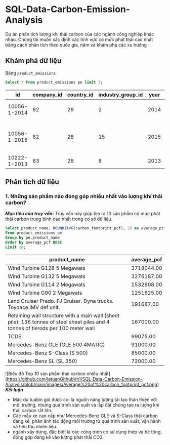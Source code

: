 # SQL-Data-Carbon-Emission-Analysis
Dự án phân tích lượng khí thải carbon của các ngành công nghiệp khác nhau. Chúng tôi muốn xác định các lĩnh vực có mức phát thải cao nhất bằng cách phân tích theo quốc gia, năm và khám phá các xu hướng

## Khám phá dữ liệu
Bảng `product_emissions`
```sql
Select * From product_emissions pe limit 3;
```
|id|company_id|country_id|industry_group_id|year|product_name|weight_kg|carbon_footprint_pcf|upstream_percent_total_pcf|operations_percent_total_pcf|downstream_percent_total_pcf|
|--|----------|----------|-----------------|----|------------|---------|--------------------|--------------------------|----------------------------|----------------------------|
|10056-1-2014|82|28|2|2014|Frosted Flakes(R) Cereal|0.7485|2|57.50|30.00|12.50|
|10056-1-2015|82|28|15|2015|"Frosted Flakes, 23 oz, produced in Lancaster, PA (one carton)"|0.7485|2|57.50|30.00|12.50|
|10222-1-2013|83|28|8|2013|Office Chair|20.68|73|80.63|17.36|2.01|

## Phân tích dữ liệu
### 1. Những sản phẩm nào đóng góp nhiều nhất vào lượng khí thải carbon?
***Mục tiêu của truy vấn:***
Truy vấn này giúp tìm ra 10 sản phẩm có mức phát thải carbon trung bình cao nhất trong cơ sở dữ liệu.
```sql
Select product_name, ROUND(AVG(carbon_footprint_pcf), 2) as average_pcf
From product_emissions pe 
Group by pe.product_name 
Order by average_pcf DESC
Limit 10;
```
|product_name|average_pcf|
|------------|-----------|
|Wind Turbine G128 5 Megawats|3718044.00|
|Wind Turbine G132 5 Megawats|3276187.00|
|Wind Turbine G114 2 Megawats|1532608.00|
|Wind Turbine G90 2 Megawats|1251625.00|
|Land Cruiser Prado. FJ Cruiser. Dyna trucks. Toyoace.IMV def unit.|191687.00|
|Retaining wall structure with a main wall (sheet pile): 136 tonnes of steel sheet piles and 4 tonnes of tierods per 100 meter wall|167000.00|
|TCDE|99075.00|
|Mercedes-Benz GLE (GLE 500 4MATIC)|91000.00|
|Mercedes-Benz S-Class (S 500)|85000.00|
|Mercedes-Benz SL (SL 350)|72000.00|
![Biểu đồ Top 10 sản phẩm thải carbon nhiều nhất] (https://github.com/letuanGithubVn1/SQL-Data-Carbon-Emission-Analysis/blob/main/images/Average%20of%20carbon_footprint_pcf.png)
***Kết luận***
- Mặc dù tuabin gió được coi là nguồn năng lượng tái tạo thân thiện với môi trường, nhưng quá trình sản xuất và lắp đặt chúng tạo ra lượng khí thải carbon rất lớn. 
- Các mẫu xe cao cấp như Mercedes-Benz GLE và S-Class thải carbon đáng kể, phản ánh tác động môi trường từ quá trình sản xuất, vận hành và tiêu thụ nhiên liệu.
- ngành xây dựng, đặc biệt là các công trình có sử dụng thép và bê tông, đóng góp đáng kể vào lượng phát thải CO2.




























